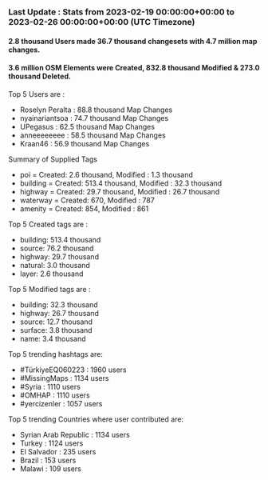 ### Last Update : Stats from 2023-02-19 00:00:00+00:00 to 2023-02-26 00:00:00+00:00 (UTC Timezone)

#### 2.8 thousand Users made 36.7 thousand changesets with 4.7 million map changes.
#### 3.6 million OSM Elements were Created, 832.8 thousand Modified & 273.0 thousand Deleted.

Top 5 Users are : 
- Roselyn Peralta : 88.8 thousand Map Changes
- nyainariantsoa : 74.7 thousand Map Changes
- UPegasus : 62.5 thousand Map Changes
- anneeeeeeee : 58.5 thousand Map Changes
- Kraan46 : 56.9 thousand Map Changes

Summary of Supplied Tags
- poi = Created: 2.6 thousand, Modified : 1.3 thousand
- building = Created: 513.4 thousand, Modified : 32.3 thousand
- highway = Created: 29.7 thousand, Modified : 26.7 thousand
- waterway = Created: 670, Modified : 787
- amenity = Created: 854, Modified : 861


Top 5 Created tags are :
- building: 513.4 thousand
- source: 76.2 thousand
- highway: 29.7 thousand
- natural: 3.0 thousand
- layer: 2.6 thousand


Top 5 Modified tags are :
- building: 32.3 thousand
- highway: 26.7 thousand
- source: 12.7 thousand
- surface: 3.8 thousand
- name: 3.4 thousand


Top 5 trending hashtags are:
- #TürkiyeEQ060223 : 1960 users
- #MissingMaps : 1134 users
- #Syria : 1110 users
- #OMHAP : 1110 users
- #yercizenler : 1057 users


Top 5 trending Countries where user contributed are:
- Syrian Arab Republic : 1134 users
- Turkey : 1124 users
- El Salvador : 235 users
- Brazil : 153 users
- Malawi : 109 users

